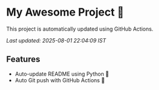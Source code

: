 # My Awesome Project 🚀

This project is automatically updated using GitHub Actions.

_Last updated: 2025-08-01 22:04:09 IST_

## Features
- Auto-update README using Python 🐍
- Auto Git push with GitHub Actions 🤖
